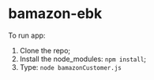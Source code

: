 # bamazon-ebk
To run app: 
1. Clone the repo;
2. Install the node_modules: `npm install`;
3. Type: `node bamazonCustomer.js`
